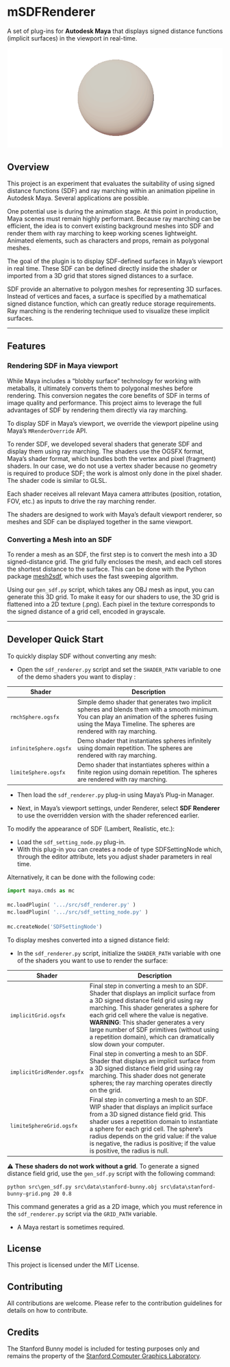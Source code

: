# mSDFRenderer
A set of plug-ins for **Autodesk Maya** that displays signed distance functions (implicit surfaces) in the viewport in real-time.

![cover](doc/gif/SDF_spheres_animation_wo_bg.gif)

## Overview
This project is an experiment that evaluates the suitability of using signed distance functions (SDF) and ray marching within an 
animation pipeline in Autodesk Maya. Several applications are possible.

One potential use is during the animation stage. At this point in production, Maya scenes must remain highly performant. Because ray 
marching can be efficient, the idea is to convert existing background meshes into SDF and render them with ray marching to keep 
working scenes lightweight. Animated elements, such as characters and props, remain as polygonal meshes.

The goal of the plugin is to display SDF-defined surfaces in Maya’s viewport in real time. These SDF can be defined directly inside 
the shader or imported from a 3D grid that stores signed distances to a surface.

SDF provide an alternative to polygon meshes for representing 3D surfaces. Instead of vertices and faces, a surface is specified by a 
mathematical signed distance function, which can greatly reduce storage requirements. Ray marching is the rendering technique used to 
visualize these implicit surfaces.

-------------------------------------------------------------------------------

## Features
### Rendering SDF in Maya viewport

While Maya includes a “blobby surface” technology for working with metaballs, it ultimately converts them to polygonal meshes before 
rendering. This conversion negates the core benefits of SDF in terms of image quality and performance. This project aims to leverage 
the full advantages of SDF by rendering them directly via ray marching.

To display SDF in Maya’s viewport, we override the viewport pipeline using Maya’s `MRenderOverride` API.

To render SDF, we developed several shaders that generate SDF and display them using ray marching. The shaders use the OGSFX format, 
Maya’s shader format, which bundles both the vertex and pixel (fragment) shaders. In our case, we do not use a vertex shader because no 
geometry is required to produce SDF; the work is almost only done in the pixel shader. The shader code is similar to GLSL.

Each shader receives all relevant Maya camera attributes (position, rotation, FOV, etc.) as inputs to drive the ray marching render.

The shaders are designed to work with Maya’s default viewport renderer, so meshes and SDF can be displayed together in the same 
viewport.

### Converting a Mesh into an SDF

To render a mesh as an SDF, the first step is to convert the mesh into a 3D signed-distance grid. The grid fully encloses the mesh, 
and each cell stores the shortest distance to the surface. This can be done with the Python 
package [mesh2sdf](https://pypi.org/project/mesh2sdf/), which uses the fast sweeping algorithm.

Using our `gen_sdf.py` script, which takes any OBJ mesh as input, you can generate this 3D grid. To make it easy for our shaders to 
use, the 3D grid is flattened into a 2D texture (.png). Each pixel in the texture corresponds to the signed distance of a grid 
cell, encoded in grayscale.

-------------------------------------------------------------------------------

## Developer Quick Start

To quickly display SDF without converting any mesh:

- Open the `sdf_renderer.py` script and set the `SHADER_PATH` variable to one of 
the demo shaders you want to display :

| Shader | Description |
| ------ | ------ |
|`rmchSphere.ogsfx`|Simple demo shader that generates two implicit spheres and blends them with a smooth minimum. You can play an animation of the spheres fusing using the Maya Timeline. The spheres are rendered with ray marching.|
|`infiniteSphere.ogsfx`|Demo shader that instantiates spheres infinitely using domain repetition. The spheres are rendered with ray marching.|
|`limiteSphere.ogsfx`|Demo shader that instantiates spheres within a finite region using domain repetition. The spheres are rendered with ray marching.|

- Then load the `sdf_renderer.py` plug-in using Maya’s Plug-in Manager.


- Next, in Maya’s viewport settings, under Renderer, select **SDF Renderer** to use the overridden version with the shader referenced 
earlier.

To modify the appearance of SDF (Lambert, Realistic, etc.): 

- Load the `sdf_setting_node.py` plug-in.  
- With this plug-in you can creates a node of type SDFSettingNode which, through the editor attribute, lets you adjust shader parameters in real time.  

Alternatively, it can be done with the following code:
```python
import maya.cmds as mc

mc.loadPlugin( '.../src/sdf_renderer.py' )
mc.loadPlugin( '.../src/sdf_setting_node.py' )

mc.createNode('SDFSettingNode')
```

To display meshes converted into a signed distance field:
- In the `sdf_renderer.py` script, initialize the `SHADER_PATH` variable with one of the shaders you want to use to render the surface:

| Shader | Description |
| ------ | ------ |
|`implicitGrid.ogsfx`|Final step in converting a mesh to an SDF. Shader that displays an implicit surface from a 3D signed distance field grid using ray marching. This shader generates a sphere for each grid cell where the value is negative. **WARNING**: This shader generates a very large number of SDF primitives (without using a repetition domain), which can dramatically slow down your computer.|
|`implicitGridRender.ogsfx`|Final step in converting a mesh to an SDF. Shader that displays an implicit surface from a 3D signed distance field grid using ray marching. This shader does not generate spheres; the ray marching operates directly on the grid.|
|`limiteSphereGrid.ogsfx`|Final step in converting a mesh to an SDF. WIP shader that displays an implicit surface from a 3D signed distance field grid. This shader uses a repetition domain to instantiate a sphere for each grid cell. The sphere’s radius depends on the grid value: if the value is negative, the radius is positive; if the value is positive, the radius is null.|

⚠️ **These shaders do not work without a grid**. To generate a signed distance field grid, use the `gen_sdf.py` script with the following command:
```
python src\gen_sdf.py src\data\stanford-bunny.obj src\data\stanford-bunny-grid.png 20 0.8
```

This command generates a grid as a 2D image, which you must reference in the `sdf_renderer.py` script via the `GRID_PATH` variable.

- A Maya restart is sometimes required.

## License
This project is licensed under the MIT License.

## Contributing
All contributions are welcome. Please refer to the contribution guidelines for details on how to contribute.

## Credits
The Stanford Bunny model is included for testing purposes only and remains the property 
of the [Stanford Computer Graphics Laboratory](https://graphics.stanford.edu/data/3Dscanrep/).
